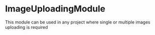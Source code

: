 # ImageUploadingModule<BR>
This module can be used in any project where single or multiple images uploading is required